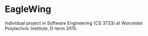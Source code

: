 # EagleWing
Individual project in Software Engineering (CS 3733) at Worcester Polytechnic Institute, D-term 2015.
